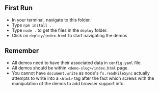 ## First Run

- In your terminal, navigate to this folder.
- Type `npm install .`
- Type `node .` to get the files in the `deploy` folder.
- Click on `deploy/index.html` to start navigating the demos


## Remember

- All demos need to have their associated data in `config.yaml` file.
- All demos should be within `<demo-slug>/index.html` page. 
- You cannot have `document.write` as node's `fs.readFileSync` actually attempts to write into a `<html>` tag after the fact which screws with the manipulation of the demos to add browser support info.
